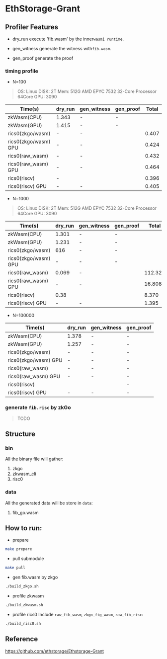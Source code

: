# EthStorage-Grant



## Profiler Features
* dry_run
  execute 'fib.wasm' by the inner`wasmi runtime`.

* gen_witness
  generate the witness with`fib.wasm`.

* gen_proof
  generate the proof

### timing profile

* N=100
> OS: Linux  DISK: 2T   Mem: 512G	AMD EPYC 7532 32-Core Processor  64Core	GPU: 3090

| Time(s)              | dry_run | gen_witness | gen_proof | Total   | 
|----------------------|---------|-------------|-----------|---------|
| zkWasm(CPU)          | 1.343   | -           | -         |         |         
| zkWasm(GPU)          | 1.415   | -           | -         |         |
| rics0(zkgo/wasm)     | -       | -           |           | 0.407   |
| rics0(zkgo/wasm) GPU | -       | -           |           | 0.424   |
| rics0(raw_wasm)      | -       | -           |           | 0.432   |          
| rics0(raw_wasm) GPU  | -       | -           |           | 0.464   |
| rics0(riscv)         | -       |             |           | 0.396   |            
| rics0(riscv) GPU     | -       | -           |           | 0.405   |


* N=1000
> OS: Linux  DISK: 2T   Mem: 512G	AMD EPYC 7532 32-Core Processor  64Core	GPU: 3090

| Time(s)              | dry_run | gen_witness | gen_proof | Total        |
|----------------------|---------|-------------|-----------|--------------|
| zkWasm(CPU)          | 1.301   | -           | -         |              |         
| zkWasm(GPU)          | 1.231   | -           | -         |              |
| rics0(zkgo/wasm)     | 616     | -           | -         |              |
| rics0(zkgo/wasm) GPU | -       | -           | -         |              |
| rics0(raw_wasm)      | 0.069   | -           |           | 112.329      |           
| rics0(raw_wasm) GPU  | -       | -           |           | 16.808       |
| rics0(riscv)         | 0.38    |             |           | 8.370        |            
| rics0(riscv) GPU     | -       | -           |           | 1.395        |


* N=100000

| Time(s)              | dry_run | gen_witness | gen_proof | 
|----------------------|---------|-------------|-----------|
| zkWasm(CPU)          | 1.378   | -           | -         |             
| zkWasm(GPU)          | 1.257   | -           | -         | 
| rics0(zkgo/wasm)     | -       | -           | -         | 
| rics0(zkgo/wasm) GPU | -       | -           | -         | 
| rics0(raw_wasm)      | -       | -           | -         |             
| rics0(raw_wasm) GPU  | -       | -           | -         |
| rics0(riscv)         |         |             | -         |             
| rics0(riscv) GPU     | -       | -           | -         | 



### generate `fib.risc` by zkGo
> TODO



## Structure

### bin
All the binary file will gather:
1. zkgo
2. zkwasm_cli
3. risc0

### data
All the generated data will be store in `data`:
1. fib_go.wasm


## How to run:
* prepare
```bash
make prepare
```

* pull submodule
```bash
make pull
```

* gen fib.wasm by zkgo
```bash
./build_zkgo.sh
```

* profile zkwasm
```bash
./build_zkwasm.sh
```

* profile rics0
Include `raw_fib_wasm`, `zkgo_fig_wasm`, `raw_fib_risc`: 
```bash
./build_risc0.sh
```


## Reference
https://github.com/ethstorage/Ethstorage-Grant